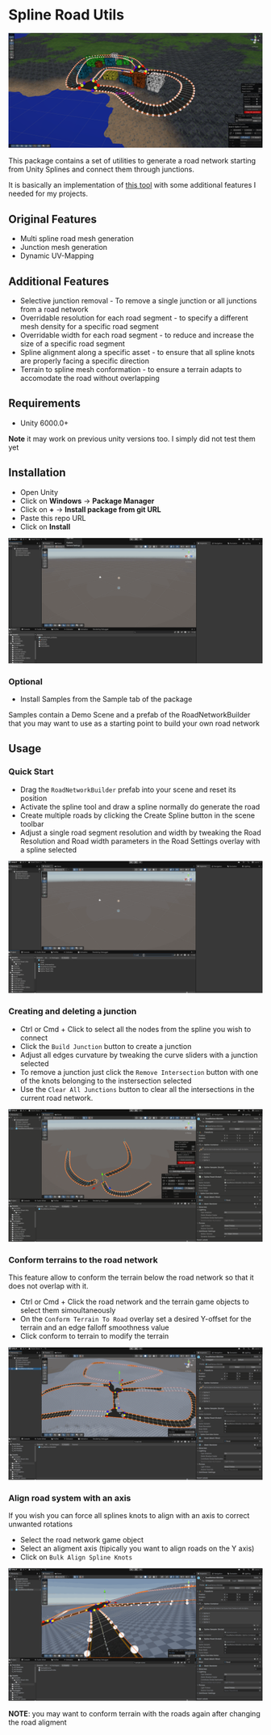 # Spline Road Utils

![Spline Road Utils](Documentation~/img/cover.png)

This package contains a set of utilities to generate a road network starting from Unity Splines and connect them through junctions.

It is basically an implementation of [this tool](https://www.youtube.com/watch?v=ZiHH_BvjoGk&list=LL&ab_channel=GameDevGuide) with some additional features I needed for my projects.

## Original Features

- Multi spline road mesh generation
- Junction mesh generation
- Dynamic UV-Mapping

## Additional Features

- Selective junction removal - To remove a single junction or all junctions from a road network
- Overridable resolution for each road segment - to specify a different mesh density for a specific road segment
- Overridable width for each road segment - to reduce and increase the size of a specific road segment
- Spline alignment along a specific asset - to ensure that all spline knots are properly facing a specific direction
- Terrain to spline mesh conformation - to ensure a terrain adapts to accomodate the road without overlapping

## Requirements

- Unity 6000.0+

**Note** it may work on previous unity versions too. I simply did not test them yet

## Installation

- Open Unity
- Click on **Windows** -> **Package Manager**
- Click on **+** -> **Install package from git URL**
- Paste this repo URL
- Click on **Install**

![Tool installation](Documentation~/gifs/tool_installation.gif)

### Optional

- Install Samples from the Sample tab of the package

Samples contain a Demo Scene and a prefab of the RoadNetworkBuilder that you may want to use as a starting point to build your own road network

## Usage

### Quick Start

- Drag the `RoadNetworkBuilder` prefab into your scene and reset its position
- Activate the spline tool and draw a spline normally do generate the road
- Create multiple roads by clicking the Create Spline button in the scene toolbar
- Adjust a single road segment resolution and width by tweaking the Road Resolution and Road width parameters in the Road Settings overlay with a spline selected

![Usage quickstart](Documentation~/gifs/tool_quickstart.gif)

### Creating and deleting a junction

- Ctrl or Cmd + Click to select all the nodes from the spline you wish to connect
- Click the `Build Junction` button to create a junction
- Adjust all edges curvature by tweaking the curve sliders with a junction selected
- To remove a junction just click the `Remove Intersection` button with one of the knots belonging to the instersection selected
- Use the `Clear All Junctions` button to clear all the intersections in the current road network.

![Usage junctions](Documentation~/gifs/tool_junctions.gif)

### Conform terrains to the road network

This feature allow to conform the terrain below the road network so that it does not overlap with it.

- Ctrl or Cmd + Click the road network and the terrain game objects to select them simoultaneously 
- On the `Conform Terrain To Road` overlay set a desired Y-offset for the terrain and an edge falloff smoothness value
- Click conform to terrain to modify the terrain

![Usage terrain conformation](Documentation~/gifs/tool_terrainconformation.gif)

### Align road system with an axis

If you wish you can force all splines knots to align with an axis to correct unwanted rotations

- Select the road network game object
- Select an aligment axis (tipically you want to align roads on the Y axis)
- Click on `Bulk Align Spline Knots`

![Usage axis alignment](Documentation~/gifs/tool_axisalignment.gif)

**NOTE**: you may want to conform terrain with the roads again after changing the road aligment